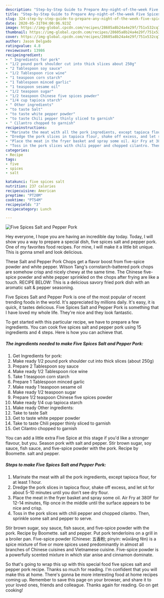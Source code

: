 ```yaml
---
description: "Step-by-Step Guide to Prepare Any-night-of-the-week Five Spices Salt and Pepper Pork"
title: "Step-by-Step Guide to Prepare Any-night-of-the-week Five Spices Salt and Pepper Pork"
slug: 324-step-by-step-guide-to-prepare-any-night-of-the-week-five-spices-salt-and-pepper-pork
date: 2020-05-31T04:00:06.923Z
image: https://img-global.cpcdn.com/recipes/28605a8b24a4e29f/751x532cq70/five-spices-salt-and-pepper-pork-recipe-main-photo.jpg
thumbnail: https://img-global.cpcdn.com/recipes/28605a8b24a4e29f/751x532cq70/five-spices-salt-and-pepper-pork-recipe-main-photo.jpg
cover: https://img-global.cpcdn.com/recipes/28605a8b24a4e29f/751x532cq70/five-spices-salt-and-pepper-pork-recipe-main-photo.jpg
author: Jason Delgado
ratingvalue: 4.8
reviewcount: 13986
recipeingredient:
- " Ingredients for pork"
- "1/2 pound pork shoulder cut into thick slices about 250g"
- "2 Tablespoon soy sauce"
- "1/2 Tablespoon rice wine"
- "1 teaspoon corn starch"
- "1 Tablespoon minced garlic"
- "1 teaspoon sesame oil"
- "1/2 teaspoon sugar"
- "1/2 teaspoon Chinese five spices powder"
- "1/4 cup tapioca starch"
- " Other ingredients"
- "to taste Salt"
- "to taste white pepper powder"
- "to taste Chili pepper thinly sliced to garnish"
- " Cilantro chopped to garnish"
recipeinstructions:
- "Marinate the meat with all the pork ingredients, except tapioca flour, for at least 1 hour."
- "Dredge the pork slices in tapioca flour, shake off excess, and let sit for about 5-10 minutes until you don’t see dry flour."
- "Place the meat in the fryer basket and spray some oil. Air Fry at 380F for 12-14 minutes, flip once in the middle until the surface appears to be nice and crisp."
- "Toss in the pork slices with chili pepper and chopped cilantro. Then, sprinkle some salt and pepper to serve."
categories:
- Recipe
tags:
- five
- spices
- salt

katakunci: five spices salt 
nutrition: 237 calories
recipecuisine: American
preptime: "PT20M"
cooktime: "PT54M"
recipeyield: "3"
recipecategory: Lunch

---
```



![Five Spices Salt and Pepper Pork](https://img-global.cpcdn.com/recipes/28605a8b24a4e29f/751x532cq70/five-spices-salt-and-pepper-pork-recipe-main-photo.jpg)

Hey everyone, I hope you are having an incredible day today. Today, I will show you a way to prepare a special dish, five spices salt and pepper pork. One of my favorites food recipes. For mine, I will make it a little bit unique. This is gonna smell and look delicious.

These Salt and Pepper Pork Chops get a flavor boost from five-spice powder and white pepper. Wilson Tang&#39;s cornstarch-battered pork chops are somehow crisp and nicely chewy at the same time. The Chinese five-spice powder and white pepper sprinkled on the chops after frying are like a touch. RECIPE BELOW: This is a delicious savory fried pork dish with an aromatic salt &amp; pepper seasoning.

Five Spices Salt and Pepper Pork is one of the most popular of recent trending foods in the world. It's appreciated by millions daily. It's easy, it is quick, it tastes delicious. Five Spices Salt and Pepper Pork is something that I have loved my whole life. They're nice and they look fantastic.


To get started with this particular recipe, we have to prepare a few ingredients. You can cook five spices salt and pepper pork using 15 ingredients and 4 steps. Here is how you can achieve that.

<!--inarticleads1-->

##### The ingredients needed to make Five Spices Salt and Pepper Pork:

1. Get  Ingredients for pork:
1. Make ready 1/2 pound pork shoulder cut into thick slices (about 250g)
1. Prepare 2 Tablespoon soy sauce
1. Make ready 1/2 Tablespoon rice wine
1. Take 1 teaspoon corn starch
1. Prepare 1 Tablespoon minced garlic
1. Make ready 1 teaspoon sesame oil
1. Make ready 1/2 teaspoon sugar
1. Prepare 1/2 teaspoon Chinese five spices powder
1. Make ready 1/4 cup tapioca starch
1. Make ready  Other ingredients:
1. Take to taste Salt
1. Get to taste white pepper powder
1. Take to taste Chili pepper thinly sliced to garnish
1. Get  Cilantro chopped to garnish


You can add a little extra Five Spice at this stage if you&#39;d like a stronger flavour, but you. Season pork with salt and pepper. Stir brown sugar, soy sauce, fish sauce, and five-spice powder with the pork. Recipe by Boomette. salt and pepper. 

<!--inarticleads2-->

##### Steps to make Five Spices Salt and Pepper Pork:

1. Marinate the meat with all the pork ingredients, except tapioca flour, for at least 1 hour.
1. Dredge the pork slices in tapioca flour, shake off excess, and let sit for about 5-10 minutes until you don’t see dry flour.
1. Place the meat in the fryer basket and spray some oil. Air Fry at 380F for 12-14 minutes, flip once in the middle until the surface appears to be nice and crisp.
1. Toss in the pork slices with chili pepper and chopped cilantro. Then, sprinkle some salt and pepper to serve.


Stir brown sugar, soy sauce, fish sauce, and five-spice powder with the pork. Recipe by Boomette. salt and pepper. Put pork tenderloins on a grill in a broiler pan. Five-spice powder (Chinese: 五香粉; pinyin: wǔxiāng fěn) is a spice mixture of five or more spices used predominantly in almost all branches of Chinese cuisines and Vietnamese cuisine. Five-spice powder is a powerfully scented mixture in which star anise and cinnamon dominate. 

So that's going to wrap this up with this special food five spices salt and pepper pork recipe. Thanks so much for reading. I'm confident that you will make this at home. There's gonna be more interesting food at home recipes coming up. Remember to save this page on your browser, and share it to your loved ones, friends and colleague. Thanks again for reading. Go on get cooking!
